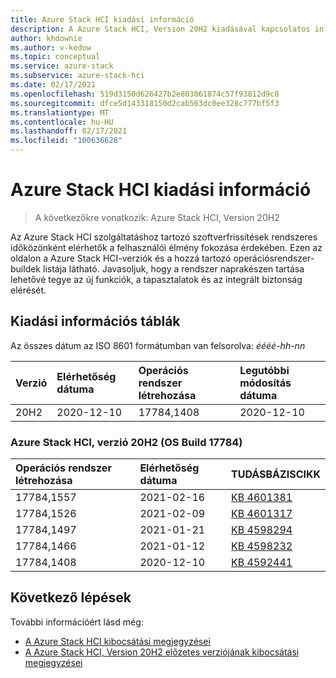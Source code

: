 ```yaml
---
title: Azure Stack HCI kiadási információ
description: A Azure Stack HCI, Version 20H2 kiadásával kapcsolatos információk.
author: khdownie
ms.author: v-kedow
ms.topic: conceptual
ms.service: azure-stack
ms.subservice: azure-stack-hci
ms.date: 02/17/2021
ms.openlocfilehash: 519d3150d626427b2e803061874c57f93812d9c8
ms.sourcegitcommit: dfce5d143318150d2cab563dc0ee328c777bf5f3
ms.translationtype: MT
ms.contentlocale: hu-HU
ms.lasthandoff: 02/17/2021
ms.locfileid: "100636628"
---
```

# <a name="azure-stack-hci-release-information"></a>Azure Stack HCI kiadási információ

> A következőkre vonatkozik: Azure Stack HCI, Version 20H2

Az Azure Stack HCI szolgáltatáshoz tartozó szoftverfrissítések rendszeres időközönként elérhetők a felhasználói élmény fokozása érdekében. Ezen az oldalon a Azure Stack HCI-verziók és a hozzá tartozó operációsrendszer-buildek listája látható. Javasoljuk, hogy a rendszer naprakészen tartása lehetővé tegye az új funkciók, a tapasztalatok és az integrált biztonság elérését.

## <a name="release-information-tables"></a>Kiadási információs táblák

Az összes dátum az ISO 8601 formátumban van felsorolva: *éééé-hh-nn*

| **Verzió** | **Elérhetőség dátuma** | **Operációs rendszer létrehozása**      | **Legutóbbi módosítás dátuma** |
|:------------|:----------------------|:------------------|:-------------------------|
| 20H2        | 2020-12-10            | 17784,1408        | 2020-12-10               |

### <a name="azure-stack-hci-version-20h2-os-build-17784"></a>Azure Stack HCI, verzió 20H2 (OS Build 17784)

| **Operációs rendszer létrehozása** | **Elérhetőség dátuma** | **TUDÁSBÁZISCIKK**                                           |
|:------------ |:----------------------|:---------------------------------------------------------|
| 17784,1557   | 2021-02-16            | [KB 4601381](https://support.microsoft.com/topic/february-16-2021-preview-update-kb4601381-f6fd8531-1754-d9c7-559d-0158f8cafa28) |
| 17784,1526   | 2021-02-09            | [KB 4601317](https://support.microsoft.com/topic/february-9-2021-preview-update-kb4601317-3b0853af-ff64-4f7d-0c8b-49cb226c7ac2) |
| 17784,1497   | 2021-01-21            | [KB 4598294](https://support.microsoft.com/topic/january-21-2021-preview-update-kb4598294-cc405eaa-41e5-f8fb-cf3b-dd5357135f17) |
| 17784,1466   | 2021-01-12            | [KB 4598232](https://support.microsoft.com/help/4598232/january-12-2021-security-update-kb4598232) |
| 17784,1408   | 2020-12-10            | [KB 4592441](https://support.microsoft.com/topic/december-8-2020-security-update-kb4592441-81a1f99c-717f-7cd6-b9d4-76d88206634d) |

## <a name="next-steps"></a>Következő lépések

További információért lásd még:

- [A Azure Stack HCI kibocsátási megjegyzései](https://support.microsoft.com/help/4595086/)
- [A Azure Stack HCI, Version 20H2 előzetes verziójának kibocsátási megjegyzései](preview-release-notes.md)